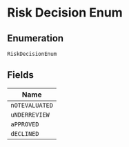 
# Risk Decision Enum

## Enumeration

`RiskDecisionEnum`

## Fields

| Name |
|  --- |
| `nOTEVALUATED` |
| `uNDERREVIEW` |
| `aPPROVED` |
| `dECLINED` |

